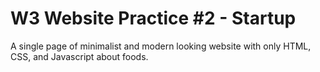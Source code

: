 # W3 Website Practice #2 - Startup
A single page of minimalist and modern looking website with only HTML, CSS, and Javascript about foods.
